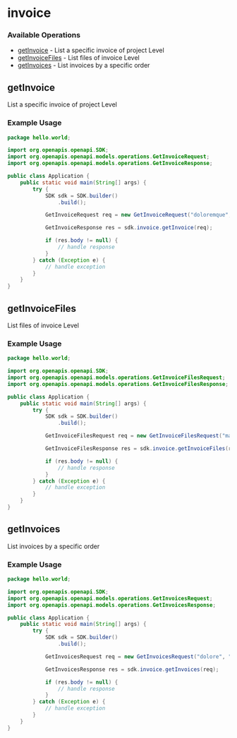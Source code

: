# invoice

### Available Operations

* [getInvoice](#getinvoice) - List a specific invoice of project Level
* [getInvoiceFiles](#getinvoicefiles) - List files of invoice Level
* [getInvoices](#getinvoices) - List invoices by a specific order

## getInvoice

List a specific invoice of project Level

### Example Usage

```java
package hello.world;

import org.openapis.openapi.SDK;
import org.openapis.openapi.models.operations.GetInvoiceRequest;
import org.openapis.openapi.models.operations.GetInvoiceResponse;

public class Application {
    public static void main(String[] args) {
        try {
            SDK sdk = SDK.builder()
                .build();

            GetInvoiceRequest req = new GetInvoiceRequest("doloremque", "reprehenderit", "ut");            

            GetInvoiceResponse res = sdk.invoice.getInvoice(req);

            if (res.body != null) {
                // handle response
            }
        } catch (Exception e) {
            // handle exception
        }
    }
}
```

## getInvoiceFiles

List files of invoice Level

### Example Usage

```java
package hello.world;

import org.openapis.openapi.SDK;
import org.openapis.openapi.models.operations.GetInvoiceFilesRequest;
import org.openapis.openapi.models.operations.GetInvoiceFilesResponse;

public class Application {
    public static void main(String[] args) {
        try {
            SDK sdk = SDK.builder()
                .build();

            GetInvoiceFilesRequest req = new GetInvoiceFilesRequest("maiores", "dicta", "corporis");            

            GetInvoiceFilesResponse res = sdk.invoice.getInvoiceFiles(req);

            if (res.body != null) {
                // handle response
            }
        } catch (Exception e) {
            // handle exception
        }
    }
}
```

## getInvoices

List invoices by a specific order

### Example Usage

```java
package hello.world;

import org.openapis.openapi.SDK;
import org.openapis.openapi.models.operations.GetInvoicesRequest;
import org.openapis.openapi.models.operations.GetInvoicesResponse;

public class Application {
    public static void main(String[] args) {
        try {
            SDK sdk = SDK.builder()
                .build();

            GetInvoicesRequest req = new GetInvoicesRequest("dolore", "iusto", "dicta");            

            GetInvoicesResponse res = sdk.invoice.getInvoices(req);

            if (res.body != null) {
                // handle response
            }
        } catch (Exception e) {
            // handle exception
        }
    }
}
```
